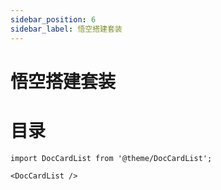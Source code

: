 ```yaml
---
sidebar_position: 6
sidebar_label: 悟空搭建套装
---
```


# 悟空搭建套装

# 目录

```mdx-code-block
import DocCardList from '@theme/DocCardList';

<DocCardList />
```
